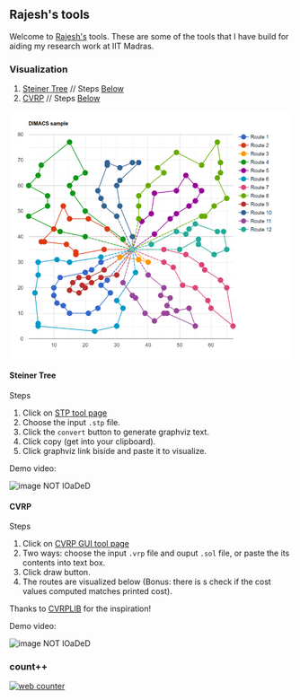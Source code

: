 ## Rajesh's tools

Welcome to [Rajesh's](https://mrprajesh.co.in/) tools. These are some of the tools that I have build for aiding my research work at IIT Madras.

### Visualization

1. [Steiner Tree](./pace.html)  // Steps [Below](#steiner-tree)
2. [CVRP](./cvrp2.html)         // Steps [Below](#cvrp)

![image NOT lOaDeD](images/cvrp-eg.png)

#### Steiner Tree

Steps
1. Click on [STP tool page](https://mrprajesh.github.io/tools/pace.html)
1. Choose the input `.stp` file.
2. Click the `convert` button to generate graphviz text.
3. Click copy (get into your clipboard).
4. Click graphviz link biside and paste it to visualize.

Demo video:

![image NOT lOaDeD](images/steiner-demo.gif)

#### CVRP
Steps

1. Click on [CVRP GUI tool page](https://mrprajesh.github.io/tools/cvrp2.html)
1. Two ways: choose the input `.vrp` file and ouput `.sol` file, or paste the its contents into text box.
2. Click draw button.
3. The routes are visualized below (Bonus: there is s check if the cost values computed matches printed cost).

Thanks to [CVRPLIB](http://vrp.atd-lab.inf.puc-rio.br/index.php/en/plotted-instances?data=A-n32-k5)  for the inspiration!

Demo video:

![image NOT lOaDeD](images/cvrp-demo.gif)

### count++
<!-- hitwebcounter Code START -->
<a href="https://www.hitwebcounter.com" target="_blank">
<img src="https://hitwebcounter.com/counter/counter.php?page=7936065&style=0027&nbdigits=5&type=ip&initCount=2" title="Free Counter" Alt="web counter"   border="0" /></a>
